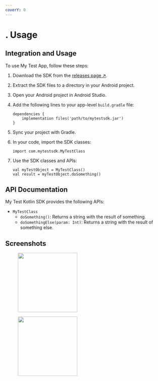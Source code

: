 ```yaml
---
coverY: 0
---
```


# . Usage

## Integration and Usage

To use My Test App, follow these steps:

1. Download the SDK from the [releases page ↗](https://github.com/username/my-awesome-sdk/releases).
2. Extract the SDK files to a directory in your Android project.
3. Open your Android project in Android Studio.
4.  Add the following lines to your app-level `build.gradle` file:

    ```
    dependencies {
        implementation files('path/to/mytestsdk.jar')
    }
    ```
5. Sync your project with Gradle.
6.  In your code, import the SDK classes:

    ```
    import com.mytestsdk.MyTestClass
    ```
7.  Use the SDK classes and APIs:

    ```
    val myTestObject = MyTestClass()
    val result = myTestObject.doSomething()
    ```

## API Documentation

My Test Kotlin SDK provides the following APIs:

* `MyTestClass`
  * `doSomething()`: Returns a string with the result of something.
  * `doSomethingElse(param: Int)`: Returns a string with the result of something else.



## Screenshots

<div align="left" data-full-width="false">

<figure><img src="https://images.unsplash.com/photo-1686587700721-fbd30eff631b?crop=entropy&#x26;cs=srgb&#x26;fm=jpg&#x26;ixid=M3wxOTcwMjR8MHwxfHJhbmRvbXx8fHx8fHx8fDE2ODkyNTE3Mzd8&#x26;ixlib=rb-4.0.3&#x26;q=85" alt="" width="188"><figcaption></figcaption></figure>

</div>

<div align="left">

<figure><img src="https://images.unsplash.com/photo-1687439961270-36b8a361ae32?crop=entropy&#x26;cs=srgb&#x26;fm=jpg&#x26;ixid=M3wxOTcwMjR8MHwxfHJhbmRvbXx8fHx8fHx8fDE2ODkyNTE3Mzd8&#x26;ixlib=rb-4.0.3&#x26;q=85" alt="" width="188"><figcaption></figcaption></figure>

</div>

